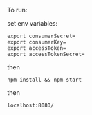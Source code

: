 To run:

set env variables:

```
export consumerSecret=
export consumerKey=
export accessToken=
export accessTokenSecret=
```

then

`npm install && npm start`

then

`localhost:8080/`